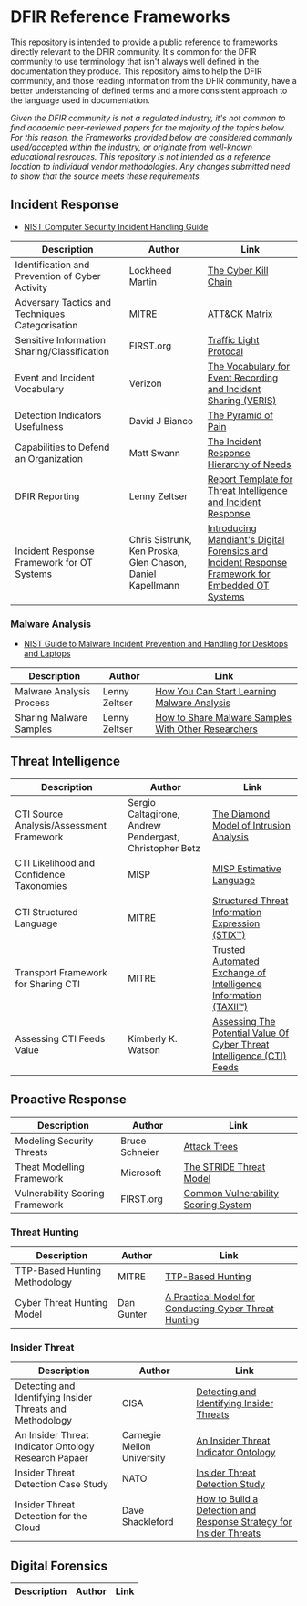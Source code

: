 # DFIR Reference Frameworks
This repository is intended to provide a public reference to frameworks directly relevant to the DFIR community. It's common for the DFIR community to use terminology that isn't always well defined in the documentation they produce. This repository aims to help the DFIR community, and those reading information from the DFIR community, have a better understanding of defined terms and a more consistent approach to the language used in documentation.

*Given the DFIR community is not a regulated industry, it's not common to find academic peer-reviewed papers for the majority of the topics below. For this reason, the Frameworks provided below are considered commonly used/accepted within the industry, or originate from well-known educational resrouces. This repository is not intended as a reference location to individual vendor methodologies. Any changes submitted need to show that the source meets these requirements.*

## **Incident Response** 

* [NIST Computer Security Incident Handling Guide](https://www.nist.gov/privacy-framework/nist-sp-800-61)

|Description | Author | Link|
|-|-|-|
|Identification and Prevention of Cyber Activity|Lockheed Martin|[The Cyber Kill Chain](https://www.lockheedmartin.com/en-us/capabilities/cyber/cyber-kill-chain.html)|
|Adversary Tactics and Techniques Categorisation|MITRE|[ATT&CK Matrix](https://attack.mitre.org)|
|Sensitive Information Sharing/Classification|FIRST.org|[Traffic Light Protocal](https://www.first.org/tlp/)|
|Event and Incident Vocabulary|Verizon|[The Vocabulary for Event Recording and Incident Sharing (VERIS)](http://veriscommunity.net/)|
|Detection Indicators Usefulness |David J Bianco|[The Pyramid of Pain](http://detect-respond.blogspot.com/2013/03/the-pyramid-of-pain.html)|
|Capabilities to Defend an Organization|Matt Swann|[The Incident Response Hierarchy of Needs](https://github.com/swannman/ircapabilities)|
|DFIR Reporting|Lenny Zeltser|[Report Template for Threat Intelligence and Incident Response](https://zeltser.com/cyber-threat-intel-and-ir-report-template/)|
|Incident Response Framework for OT Systems|Chris Sistrunk, Ken Proska, Glen Chason, Daniel Kapellmann|[Introducing Mandiant's Digital Forensics and Incident Response Framework for Embedded OT Systems](https://www.mandiant.com/resources/mandiant-dfir-framework-ot)|

### Malware Analysis

* [NIST Guide to Malware Incident Prevention and Handling for Desktops and Laptops](https://csrc.nist.gov/publications/detail/sp/800-83/rev-1/final)

|Description | Author | Link|
|-|-|-|
|Malware Analysis Process|Lenny Zeltser|[How You Can Start Learning Malware Analysis](https://zeltser.com/start-learning-malware-analysis/)|
|Sharing Malware Samples|Lenny Zeltser|[How to Share Malware Samples With Other Researchers](https://zeltser.com/share-malware-with-researchers/)|

## **Threat Intelligence** 

|Description | Author | Link|
|-|-|-|
|CTI Source Analysis/Assessment Framework|Sergio Caltagirone, Andrew Pendergast, Christopher Betz|[The Diamond Model of Intrusion Analysis](http://www.activeresponse.org/wp-content/uploads/2013/07/diamond.pdf)|
|CTI Likelihood and Confidence Taxonomies|MISP|[MISP Estimative Language](https://github.com/MISP/misp-taxonomies/blob/main/estimative-language/machinetag.json)|
|CTI Structured Language|MITRE|[Structured Threat Information Expression (STIX™)](https://oasis-open.github.io/cti-documentation/stix/intro)|
|Transport Framework for Sharing CTI|MITRE|[Trusted Automated Exchange of Intelligence Information (TAXII™)](https://oasis-open.github.io/cti-documentation/taxii/intro)|
|Assessing CTI Feeds Value|Kimberly K. Watson|[Assessing The Potential Value Of Cyber Threat Intelligence (CTI) Feeds](https://www.cisa.gov/sites/default/files/publications/Assessing%20Cyber%20Threat%20Intelligence%20Threat%20Feeds_508c.pdf)|



## **Proactive Response** 

|Description | Author | Link|
|-|-|-|
|Modeling Security Threats|Bruce Schneier|[Attack Trees](https://www.schneier.com/academic/archives/1999/12/attack_trees.html)|
|Theat Modelling Framework|Microsoft|[The STRIDE Threat Model](https://docs.microsoft.com/en-us/previous-versions/commerce-server/ee823878(v=cs.20))|
|Vulnerability Scoring Framework|FIRST.org|[Common Vulnerability Scoring System](https://www.first.org/cvss/specification-document)|


### Threat Hunting

|Description | Author | Link|
|-|-|-|
|TTP-Based Hunting Methodology|MITRE|[TTP-Based Hunting](https://www.mitre.org/sites/default/files/publications/pr-19-3892-ttp-based-hunting.pdf)|
|Cyber Threat Hunting Model|Dan Gunter|[A Practical Model for Conducting Cyber Threat Hunting](https://www.sans.org/white-papers/38710/)|


### Insider Threat
|Description | Author | Link|
|-|-|-|
|Detecting and Identifying Insider Threats and Methodology|CISA|[Detecting and Identifying Insider Threats](https://www.cisa.gov/detecting-and-identifying-insider-threats)|
|An Insider Threat Indicator Ontology Research Papaer|Carnegie Mellon University|[An Insider Threat Indicator Ontology](https://resources.sei.cmu.edu/library/asset-view.cfm?assetid=454613)|
|Insider Threat Detection Case Study|NATO|[Insider Threat Detection Study](https://ccdcoe.org/uploads/2018/10/Insider_Threat_Study_CCDCOE.pdf)|
|Insider Threat Detection for the Cloud|Dave Shackleford|[How to Build a Detection and Response Strategy for Insider Threats](https://www.sans.org/white-papers/how-to-build-detection-response-strategy-for-insider-threats/)|


## **Digital Forensics**

|Description | Author | Link|
|-|-|-|
